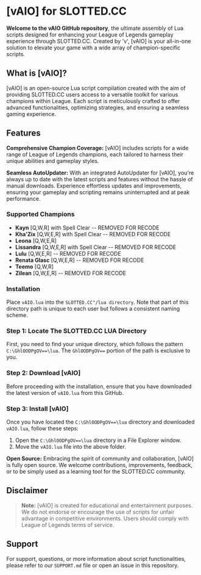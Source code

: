 # [vAIO] for SLOTTED.CC

**Welcome to the vAIO GitHub repository**, the ultimate assembly of Lua scripts designed for enhancing your League of Legends gameplay experience through SLOTTED.CC. Created by 'v', [vAIO] is your all-in-one solution to elevate your game with a wide array of champion-specific scripts.

## What is [vAIO]?

[vAIO] is an open-source Lua script compilation created with the aim of providing SLOTTED.CC users access to a versatile toolkit for various champions within League. Each script is meticulously crafted to offer advanced functionalities, optimizing strategies, and ensuring a seamless gaming experience.

## Features

**Comprehensive Champion Coverage:** [vAIO] includes scripts for a wide range of League of Legends champions, each tailored to harness their unique abilities and gameplay styles.

**Seamless AutoUpdater:** With an integrated AutoUpdater for [vAIO], you're always up to date with the latest scripts and features without the hassle of manual downloads. Experience effortless updates and improvements, ensuring your gameplay and scripting remains uninterrupted and at peak performance.

### Supported Champions

- **Kayn** [Q,W,R] with Spell Clear -- REMOVED FOR RECODE
- **Kha'Zix** [Q,W,E,R] with Spell Clear -- REMOVED FOR RECODE
- **Leona** [Q,W,E,R]
- **Lissandra** [Q,W,E,R] with Spell Clear -- REMOVED FOR RECODE
- **Lulu** [Q,W,E,R] -- REMOVED FOR RECODE
- **Renata Glasc** [Q,W,E,R] -- REMOVED FOR RECODE
- **Teemo** [Q,W,R]
- **Zilean** [Q,W,E,R] -- REMOVED FOR RECODE
 
 
 
### Installation

Place `vAIO.lua` into the `SLOTTED.CC"/lua directory`. Note that part of this directory path is unique to each user but follows a consistent naming scheme.

### Step 1: Locate The SLOTTED.CC LUA Directory
First, you need to find your unique directory, which follows the pattern `C:\GhlOODPgOV==\lua`. The `GhlOODPgOV==` portion of the path is exclusive to you.

### Step 2: Download [vAIO]
Before proceeding with the installation, ensure that you have downloaded the latest version of `vAIO.lua` from this GitHub.

### Step 3: Install [vAIO]
Once you have located the `C:\GhlOODPgOV==\lua` directory and downloaded `vAIO.lua`, follow these steps:

1. Open the `C:\GhlOODPgOV==\lua` directory in a File Explorer window.
3. Move the `vAIO.lua` file into the above folder.
 
 
 
**Open Source:** Embracing the spirit of community and collaboration, [vAIO] is fully open source. We welcome contributions, improvements, feedback, or to be simply used as a learning tool for the SLOTTED.CC community.

## Disclaimer

> **Note:** [vAIO] is created for educational and entertainment purposes. We do not endorse or encourage the use of scripts for unfair advantage in competitive environments. Users should comply with League of Legends terms of service.

## Support

For support, questions, or more information about script functionalities, please refer to our `SUPPORT.md` file or open an issue in this repository.
